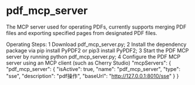 # pdf_mcp_server
The MCP server used for operating PDFs, currently supports merging PDF files and exporting specified pages from designated PDF files.

Operating Steps:
1 Download pdf_mcp_server.py;
2 Install the dependency package via pip install PyPDF2 or pip3 install PyPDF2;
3 Start the PDF MCP server by running python pdf_mcp_server.py;
4 Configure the PDF MCP server using an MCP client (such as Cherry Studio)
"mcpServers": {
    "pdf_mcp_server": {
      "isActive": true,
      "name": "pdf_mcp_server",
      "type": "sse",
      "description": "pdf操作",
      "baseUrl": "http://127.0.0.1:8010/sse"
    }
}
